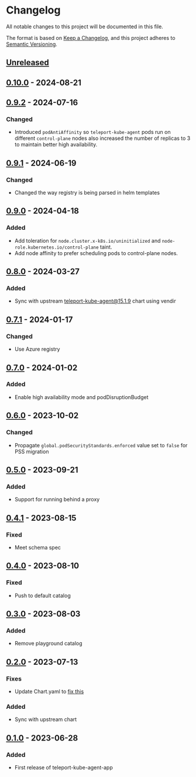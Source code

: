 # Changelog

All notable changes to this project will be documented in this file.

The format is based on [Keep a Changelog](https://keepachangelog.com/en/1.0.0/),
and this project adheres to [Semantic Versioning](https://semver.org/spec/v2.0.0.html).

## [Unreleased]

## [0.10.0] - 2024-08-21

## [0.9.2] - 2024-07-16

### Changed
- Introduced `podAntiAffinity` so `teleport-kube-agent` pods run on different `control-plane` nodes also increased the number of replicas to 3 to maintain better high availability.

## [0.9.1] - 2024-06-19

### Changed

- Changed the way registry is being parsed in helm templates

## [0.9.0] - 2024-04-18

### Added
- Add toleration for `node.cluster.x-k8s.io/uninitialized` and `node-role.kubernetes.io/control-plane` taint.
- Add node affinity to prefer scheduling pods to control-plane nodes.

## [0.8.0] - 2024-03-27

### Added
- Sync with upstream teleport-kube-agent@15.1.9 chart using vendir

## [0.7.1] - 2024-01-17

### Changed

- Use Azure registry

## [0.7.0] - 2024-01-02

### Added
- Enable high availability mode and podDisruptionBudget

## [0.6.0] - 2023-10-02

### Changed
- Propagate `global.podSecurityStandards.enforced` value set to `false` for PSS migration

## [0.5.0] - 2023-09-21

### Added
- Support for running behind a proxy

## [0.4.1] - 2023-08-15

### Fixed
- Meet schema spec

## [0.4.0] - 2023-08-10

### Fixed

- Push to default catalog

## [0.3.0] - 2023-08-03

### Added
- Remove playground catalog

## [0.2.0] - 2023-07-13

### Fixes
- Update Chart.yaml to [fix this](https://app.circleci.com/pipelines/github/giantswarm/teleport-kube-agent-app/1/workflows/e58da8df-838e-4118-9411-522ed1dec2ec/jobs/1)

### Added
- Sync with upstream chart

## [0.1.0] - 2023-06-28

### Added
- First release of teleport-kube-agent-app

[Unreleased]: https://github.com/giantswarm/teleport-kube-agent-app/compare/v0.10.0...HEAD
[0.10.0]: https://github.com/giantswarm/teleport-kube-agent-app/compare/v0.9.2...v0.10.0
[0.9.2]: https://github.com/giantswarm/teleport-kube-agent-app/compare/v0.9.1...v0.9.2
[0.9.1]: https://github.com/giantswarm/teleport-kube-agent-app/compare/v0.9.0...v0.9.1
[0.9.0]: https://github.com/giantswarm/teleport-kube-agent-app/compare/v0.8.0...v0.9.0
[0.8.0]: https://github.com/giantswarm/teleport-kube-agent-app/compare/v0.7.1...v0.8.0
[0.7.1]: https://github.com/giantswarm/teleport-kube-agent-app/compare/v0.7.0...v0.7.1
[0.7.0]: https://github.com/giantswarm/teleport-kube-agent-app/compare/v0.6.0...v0.7.0
[0.6.0]: https://github.com/giantswarm/teleport-kube-agent-app/compare/v0.5.0...v0.6.0
[0.5.0]: https://github.com/giantswarm/teleport-kube-agent-app/compare/v0.4.1...v0.5.0
[0.4.1]: https://github.com/giantswarm/teleport-kube-agent-app/compare/v0.4.0...v0.4.1
[0.4.0]: https://github.com/giantswarm/teleport-kube-agent-app/compare/v0.3.0...v0.4.0
[0.3.0]: https://github.com/giantswarm/teleport-kube-agent-app/compare/v0.2.0...v0.3.0
[0.2.0]: https://github.com/giantswarm/teleport-kube-agent-app/compare/v0.1.0...v0.2.0
[0.1.0]: https://github.com/giantswarm/teleport-kube-agent-app/compare/v0.0.0...v0.1.0

